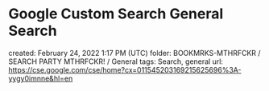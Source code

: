 # Google Custom Search General Search

created: February 24, 2022 1:17 PM (UTC)
folder: BOOKMRKS-MTHRFCKR / SEARCH PARTY MTHRFCKR! / General
tags: Search, general
url: https://cse.google.com/cse/home?cx=011545203169215625696%3A-yygy0imnne&hl=en